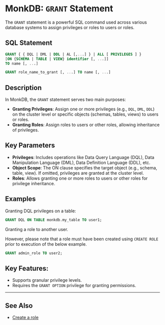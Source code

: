 # MonkDB: `GRANT` Statement

The `GRANT` statement is a powerful SQL command used across various database systems to assign privileges or roles to users or roles.

## SQL Statement

```sql
GRANT { { DQL | DML | DDL | AL [,...] } | ALL [ PRIVILEGES ] }
[ON {SCHEMA | TABLE | VIEW} identifier [, ...]]
TO name [, ...]
```

```sql
GRANT role_name_to_grant [, ...] TO name [, ...]
```

## Description

In MonkDB, the `GRANT` statement serves two main purposes:

- **Granting Privileges**: Assign one or more privileges (e.g., `DQL`, `DML`, `DDL`) on the cluster level or specific objects (schemas, tables, views) to users or roles.
- **Granting Roles**: Assign roles to users or other roles, allowing inheritance of privileges.

## Key Parameters

- **Privileges**: Includes operations like Data Query Language (DQL), Data Manipulation Language (DML), Data Definition Language (DDL), etc.
- **Object Scope**: The ON clause specifies the target object (e.g., schema, table, view). If omitted, privileges are granted at the cluster level.
- **Roles**: Allows granting one or more roles to users or other roles for privilege inheritance.

## Examples

Granting DQL privileges on a table:

```sql
GRANT DQL ON TABLE monkdb.my_table TO user1;
```

Granting a role to another user. 

However, please note that a role must have been created using `CREATE ROLE` prior to execution of the below example.

```sql
GRANT admin_role TO user2;
```

## Key Features:

- Supports granular privilege levels.
- Requires the `GRANT OPTION` privilege for granting permissions.

---

## See Also

- [Create a role](./31_CREATE_ROLE.md)


